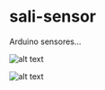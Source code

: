 # sali-sensor
Arduino sensores... 



![alt text](https://github.com/ruipoliveira/sali-sensor/blob/master/resources/arduino.png)




![alt text](https://github.com/ruipoliveira/sali-sensor/blob/master/resources/comm.png)
